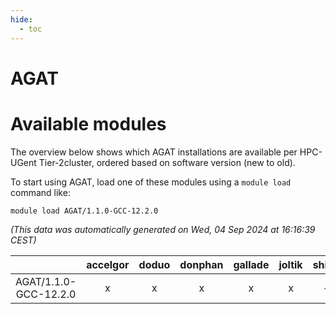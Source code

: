 ```yaml
---
hide:
  - toc
---
```


AGAT
====

# Available modules


The overview below shows which AGAT installations are available per HPC-UGent Tier-2cluster, ordered based on software version (new to old).

To start using AGAT, load one of these modules using a `module load` command like:

```shell
module load AGAT/1.1.0-GCC-12.2.0
```

*(This data was automatically generated on Wed, 04 Sep 2024 at 16:16:39 CEST)*  

| |accelgor|doduo|donphan|gallade|joltik|shinx|skitty|
| :---: | :---: | :---: | :---: | :---: | :---: | :---: | :---: |
|AGAT/1.1.0-GCC-12.2.0|x|x|x|x|x|-|x|
